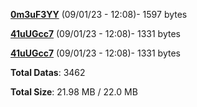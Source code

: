 [**0m3uF3YY**](/data/0m3uF3YY.txt) (09/01/23 - 12:08)- 1597 bytes

[**41uUGcc7**](/data/41uUGcc7.txt) (09/01/23 - 12:08)- 1331 bytes

[**41uUGcc7**](/data/41uUGcc7.txt) (09/01/23 - 12:08)- 1331 bytes

**Total Datas**: 3462

**Total Size**: 21.98 MB / 22.0 MB